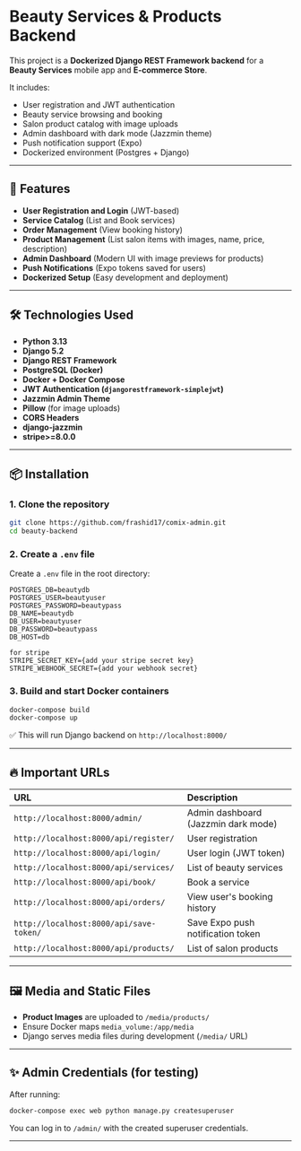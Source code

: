 
# Beauty Services & Products Backend

This project is a **Dockerized Django REST Framework backend** for a **Beauty Services** mobile app and **E-commerce Store**.

It includes:
- User registration and JWT authentication
- Beauty service browsing and booking
- Salon product catalog with image uploads
- Admin dashboard with dark mode (Jazzmin theme)
- Push notification support (Expo)
- Dockerized environment (Postgres + Django)

---

## 🚀 Features

- **User Registration and Login** (JWT-based)
- **Service Catalog** (List and Book services)
- **Order Management** (View booking history)
- **Product Management** (List salon items with images, name, price, description)
- **Admin Dashboard** (Modern UI with image previews for products)
- **Push Notifications** (Expo tokens saved for users)
- **Dockerized Setup** (Easy development and deployment)

---

## 🛠 Technologies Used

- **Python 3.13**
- **Django 5.2**
- **Django REST Framework**
- **PostgreSQL (Docker)**
- **Docker + Docker Compose**
- **JWT Authentication (`djangorestframework-simplejwt`)**
- **Jazzmin Admin Theme**
- **Pillow** (for image uploads)
- **CORS Headers**
- **django-jazzmin**
- **stripe>=8.0.0**

---

## 📦 Installation

### 1. Clone the repository

```bash
git clone https://github.com/frashid17/comix-admin.git
cd beauty-backend
```

### 2. Create a `.env` file

Create a `.env` file in the root directory:

```dotenv
POSTGRES_DB=beautydb
POSTGRES_USER=beautyuser
POSTGRES_PASSWORD=beautypass
DB_NAME=beautydb
DB_USER=beautyuser
DB_PASSWORD=beautypass
DB_HOST=db

for stripe
STRIPE_SECRET_KEY={add your stripe secret key}
STRIPE_WEBHOOK_SECRET={add your webhook secret}
```

### 3. Build and start Docker containers

```bash
docker-compose build
docker-compose up
```

✅ This will run Django backend on `http://localhost:8000/`

---

## 🔥 Important URLs

| URL | Description |
|:----|:------------|
| `http://localhost:8000/admin/` | Admin dashboard (Jazzmin dark mode) |
| `http://localhost:8000/api/register/` | User registration |
| `http://localhost:8000/api/login/` | User login (JWT token) |
| `http://localhost:8000/api/services/` | List of beauty services |
| `http://localhost:8000/api/book/` | Book a service |
| `http://localhost:8000/api/orders/` | View user's booking history |
| `http://localhost:8000/api/save-token/` | Save Expo push notification token |
| `http://localhost:8000/api/products/` | List of salon products |

---

## 🖼️ Media and Static Files

- **Product Images** are uploaded to `/media/products/`
- Ensure Docker maps `media_volume:/app/media`
- Django serves media files during development (`/media/` URL)

---

## ✨ Admin Credentials (for testing)

After running:

```bash
docker-compose exec web python manage.py createsuperuser
```

You can log in to `/admin/` with the created superuser credentials.

---

